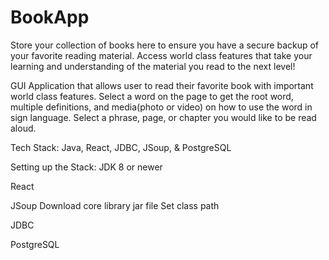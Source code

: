 # BookApp

Store your collection of books here to ensure you have a secure backup of your favorite reading material. 
Access world class features that take your learning and understanding of the material you read to the next level! 

GUI Application that allows user to read their favorite book with important world class features. 
Select a word on the page to get the root word, multiple definitions, and media(photo or video) on 
how to use the word in sign language. Select a phrase, page, or chapter you would like to be read aloud.

Tech Stack: Java, React, JDBC, JSoup, & PostgreSQL 

Setting up the Stack:
JDK 8 or newer

React

JSoup 
Download core library jar file
Set class path 

JDBC

PostgreSQL
